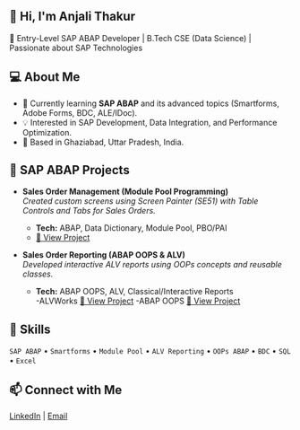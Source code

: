 ## 👋 Hi, I'm Anjali Thakur  
🎯 Entry-Level SAP ABAP Developer | B.Tech CSE (Data Science) | Passionate about SAP Technologies

## 💻 About Me  
- 🌱 Currently learning **SAP ABAP** and its advanced topics (Smartforms, Adobe Forms, BDC, ALE/IDoc).  
- 💡 Interested in SAP Development, Data Integration, and Performance Optimization.  
- 📍 Based in Ghaziabad, Uttar Pradesh, India.  

## 🧩 SAP ABAP Projects  
- **Sales Order Management (Module Pool Programming)**  
  *Created custom screens using Screen Painter (SE51) with Table Controls and Tabs for Sales Orders.*  
  - **Tech:** ABAP, Data Dictionary, Module Pool, PBO/PAI  
  - [🔗 View Project](#https://github.com/Anjalithakur44/sap-abap-sales-order-module-pool)

- **Sales Order Reporting (ABAP OOPS & ALV)**  
  *Developed interactive ALV reports using OOPs concepts and reusable classes.*  
  - **Tech:** ABAP OOPS, ALV, Classical/Interactive Reports  
  -ALVWorks [🔗 View Project](#https://github.com/Anjalithakur44/ALVWorks)
  -ABAP OOPS [🔗 View Project](#https://github.com/Anjalithakur44/sap_abap_object_oriented)

## 🧠 Skills  
`SAP ABAP` • `Smartforms` • `Module Pool` • `ALV Reporting` • `OOPs ABAP` • `BDC` • `SQL` • `Excel`  

## 📫 Connect with Me  
[LinkedIn](https://www.linkedin.com/in/anjali-thakur4/) | [Email](mailto:anjali.thakur0904@gmail.com)

